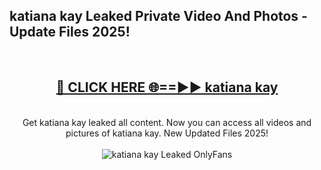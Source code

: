 <h2>katiana kay Leaked Private Video And Photos - Update Files 2025!</h2>
<br>
<div align="center">
<h2><a href="https://linkcuts.com/hfmhzwbr" rel="nofollow">🔴 CLICK HERE 🌐==►► katiana kay</a></h2>
<br>
Get katiana kay leaked all content. Now you can access all videos and pictures of katiana kay. New Updated Files 2025!
<br>
<br>
<a href="https://linkcuts.com/hfmhzwbr" rel="nofollow" data-target="animated-image.originalLink"><img src="https://i.ibb.co.com/WyWwxjT/player-gif2.gif" alt="katiana kay Leaked OnlyFans" style="max-width: 100%; display: inline-block;" data-target="animated-image.originalImage"></a>
</div>
<br>